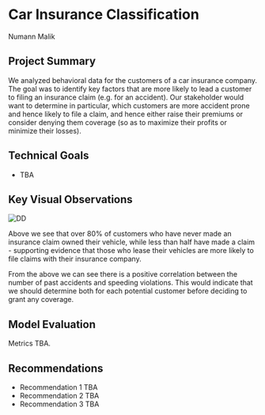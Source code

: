 # Car Insurance Classification

Numann Malik

## Project Summary

We analyzed behavioral data for the customers of a car insurance company. The goal was to identify key factors that are more likely to lead a customer to filing an insurance claim (e.g. for an accident). Our stakeholder would want to determine in particular, which customers are more accident prone and hence likely to file a claim, and hence either raise their premiums or consider denying them coverage (so as to maximize their profits or minimize their losses).

## Technical Goals
- TBA

## Key Visual Observations

![DD](DD.png)

Above we see that over 80% of customers who have never made an insurance claim owned their vehicle, while less than half have made a claim - supporting evidence that those who lease their vehicles are more likely to file claims with their insurance company.



From the above we can see there is a positive correlation between the number of past accidents and speeding violations. This would indicate that we should determine both for each potential customer before deciding to grant any coverage.

## Model Evaluation

Metrics TBA.

## Recommendations
- Recommendation 1 TBA
- Recommendation 2 TBA
- Recommendation 3 TBA
